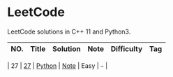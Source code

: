 LeetCode
========

LeetCode solutions in C++ 11 and Python3.

|NO.|Title|Solution|Note|Difficulty|Tag|
|---|-----|--------|----|----------|---|

| 27 | [27](https://leetcode.com/problems/remove-element/description/) |  [Python](./27.py) | [Note](./27.py) | Easy | `~` |